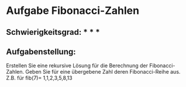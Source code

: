 
# Aufgabe Fibonacci-Zahlen

## Schwierigkeitsgrad: * * *

## Aufgabenstellung:
Erstellen Sie eine rekursive Lösung für die Berechnung der Fibonacci-Zahlen. Geben Sie für eine übergebene Zahl deren Fibonacci-Reihe aus. Z.B. für fib(7)= 1,1,2,3,5,8,13













